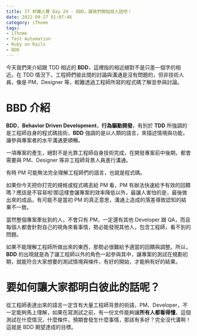 ```yaml
---
title: IT 邦鐵人賽 Day 24 - BDD，讓我們開始說人話吧！
date: 2022-09-27 01:07:48
category: iThome
tags: 
- iThome
- Test Automation
- Ruby on Rails
- BDD
---
```

今天我們來介紹跟 TDD 相近的 **BDD**，這裡指的相近絕對不是只差一個字的相近。在 TDD 情況下，工程師們彼此間的討論與溝通是沒有問題的，但非技術人員，像是 PM、Designer 等，較難透過工程師所寫的程式碼了解並參與討論。

<!--more-->

# BBD 介紹

**BDD**，**Behavior Driven Development**，**行為驅動開發**，有別於 **TDD** 所強調的是工程師自身的程式碼技術，**BDD** 強調的是以人類的語言，來描述情境與功能，讓參與專案者的水平溝通更順暢。

一項專案的產生，絕對不是光靠工程師自身技術完成，在開發專案前中後期，都會需要與 PM、Designer 等非工程師背景人員進行溝通。

有時 PM 可能無法完全理解工程師們的語言，也就是程式碼。

如果你今天把你打完的規格或程式碼丟給 PM 看，PM 有辦法快速給予有效的回饋嗎？應該是不容易啦!那這樣會讓專案的效率降低以外，最讓人害怕的是，最後做出來的成品，有可能不是當初 PM 的真正意思，溝通上造成的落差導致認知的結果不一致。

當然整個專案牽扯到的人，不會只有 PM，一定還有其他 Developer 跟 QA，而且每個人都會針對自己的視角來看事情，勢必能發現其他人，包含工程師，看不到的問題。

如果不能理解工程師所做出來的東西，那勢必很難給予適當的回饋與調整。所以，**BDD** 的出現就是為了讓工程師以外的角色一起參與其中，讓專案的測試在規劃初期，就能符合大家想要的測試情境與條件，有好的開始，才能夠有好的結果。

# 要如何讓大家都明白彼此的話呢？

從工程師表達出來的語言一定含有大量工程師背景的術語，PM、Developer，不一定能夠馬上理解，如果在寫測試之前，有一份文件能夠讓**所有人都看得懂**，這個測試在什麼情況，什麼條件，預期會發生什麼事情，那該有多好？完全沒代溝啊！這就是 BDD 期望達成的目標。